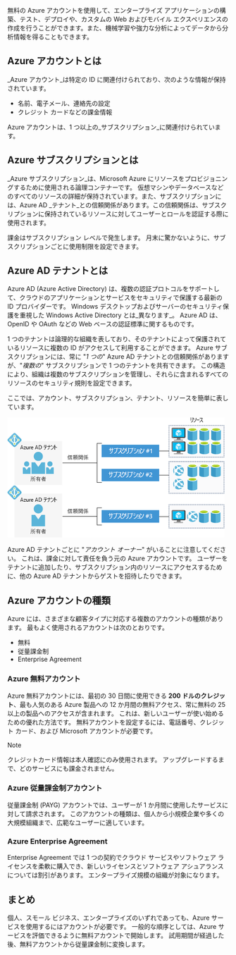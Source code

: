 無料の Azure アカウントを使用して、エンタープライズ アプリケーションの構築、テスト、デプロイや、カスタムの Web およびモバイル エクスペリエンスの作成を行うことができます。また、機械学習や強力な分析によってデータから分析情報を得ることもできます。

## <a name="what-is-an-azure-account"></a>Azure アカウントとは

_Azure アカウント_は特定の ID に関連付けられており、次のような情報が保持されています。

- 名前、電子メール、連絡先の設定
- クレジット カードなどの課金情報

Azure アカウントは、1 つ以上の_サブスクリプション_に関連付けられています。

## <a name="what-is-an-azure-subscription"></a>Azure サブスクリプションとは

_Azure サブスクリプション_は、Microsoft Azure にリソースをプロビジョニングするために使用される論理コンテナーです。 仮想マシンやデータベースなどのすべてのリソースの詳細が保持されています。また、サブスクリプションには、Azure AD _テナント_との信頼関係があります。この信頼関係は、サブスクリプションに保持されているリソースに対してユーザーとロールを認証する際に使用されます。

課金はサブスクリプション レベルで発生します。 月末に驚かないように、サブスクリプションごとに使用制限を設定できます。

## <a name="what-is-an-azure-ad-tenant"></a>Azure AD テナントとは

Azure AD (Azure Active Directory) は、複数の認証プロトコルをサポートして、クラウドのアプリケーションとサービスをセキュリティで保護する最新の ID プロバイダーです。 Windows デスクトップおよびサーバーのセキュリティ保護を重視した Windows Active Directory とは_異なります_。 Azure AD は、OpenID や OAuth などの Web ベースの認証標準に関するものです。

1 つのテナントは論理的な組織を表しており、そのテナントによって保護されているリソースに複数の ID がアクセスして利用することができます。 Azure サブスクリプションには、常に "_1 つの_" Azure AD テナントとの信頼関係がありますが、"_複数の_" サブスクリプションで 1 つのテナントを共有できます。 この構造により、組織は複数のサブスクリプションを管理し、それらに含まれるすべてのリソースのセキュリティ規則を設定できます。

ここでは、アカウント、サブスクリプション、テナント、リソースを簡単に表しています。

![アカウント、テナント、サブスクリプション、リソースの連携の図](../media/3-azure-ad-tenant.png)

Azure AD テナントごとに "_アカウント オーナー_" がいることに注意してください。 これは、課金に対して責任を負う元の Azure アカウントです。 ユーザーをテナントに追加したり、サブスクリプション内のリソースにアクセスするために、他の Azure AD テナントからゲストを招待したりできます。

## <a name="azure-account-types"></a>Azure アカウントの種類

Azure には、さまざまな顧客タイプに対応する複数のアカウントの種類があります。 最もよく使用されるアカウントは次のとおりです。

- 無料
- 従量課金制
- Enterprise Agreement

### <a name="azure-free-account"></a>Azure 無料アカウント

Azure 無料アカウントには、最初の 30 日間に使用できる **200 ドルのクレジット**、最も人気のある Azure 製品への 12 か月間の無料アクセス、常に無料の 25 以上の製品へのアクセスが含まれます。 これは、新しいユーザーが使い始めるための優れた方法です。 無料アカウントを設定するには、電話番号、クレジット カード、および Microsoft アカウントが必要です。

> [!NOTE]
> クレジットカード情報は本人確認にのみ使用されます。 アップグレードするまで、どのサービスにも課金されません。

### <a name="azure-pay-as-you-go-account"></a>Azure 従量課金制アカウント

従量課金制 (PAYG) アカウントでは、ユーザーが 1 か月間に使用したサービスに対して請求されます。 このアカウントの種類は、個人から小規模企業や多くの大規模組織まで、広範なユーザーに適しています。

### <a name="azure-enterprise-agreement"></a>Azure Enterprise Agreement

Enterprise Agreement では 1 つの契約でクラウド サービスやソフトウェア ライセンスを柔軟に購入でき、新しいライセンスとソフトウェア アシュアランスについては割引があります。 エンタープライズ規模の組織が対象になります。

## <a name="summary"></a>まとめ

個人、スモール ビジネス、エンタープライズのいずれであっても、Azure サービスを使用するにはアカウントが必要です。 一般的な順序としては、Azure サービスを評価できるように無料アカウントで開始します。 試用期間が経過した後、無料アカウントから従量課金制に変換します。